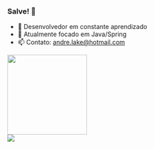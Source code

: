 ### Salve! 👋


- 🔭 Desenvolvedor em constante aprendizado
- 🌱 Atualmente focado em Java/Spring
- 📫 Contato: andre.lake@hotmail.com

<div>
  <a href="https://github.com/andrelake">
  <img height="180em" src="https://github-readme-stats.vercel.app/api/top-langs/?username=andrelake&layout=compact&langs_count=7&theme=dracula"/>
</div>

<div> 
  <a href="https://www.linkedin.com/in/andre-lake-lago/" target="_blank"><img src="https://img.shields.io/badge/-LinkedIn-%230077B5?style=for-the-badge&logo=linkedin&logoColor=white" target="_blank">
</div>
